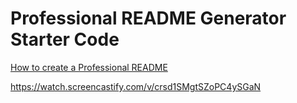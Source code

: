 # Professional README Generator Starter Code

[How to create a Professional README](https://coding-boot-camp.github.io/full-stack/github/professional-readme-guide)

https://watch.screencastify.com/v/crsd1SMgtSZoPC4ySGaN
